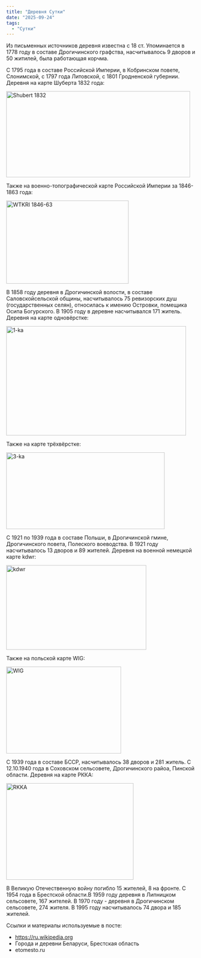 ```yaml
---
title: "Деревня Сутки"
date: "2025-09-24"
tags: 
  - "Сутки"
---
```


Из письменных источников деревня известна с 18 ст. Упоминается в 1778 году в составе Дрогичинского графства, насчитывалось 9 дворов и 50 житилей, была работающая корчма.

С 1795 года в составе Российской Империи, в Кобринском повете, Слонимской, с 1797 года Литовской, с 1801 Гродненской губернии. Деревня на карте Шуберта 1832 года:

<img width="490" height="229" alt="Shubert 1832" src="https://github.com/user-attachments/assets/48fbadad-c4c8-493f-acbe-fdfdcb32ac9c" />

Также на военно-топографической карте Российской Империи за 1846-1863 года:

<img width="326" height="221" alt="WTKRI 1846-63" src="https://github.com/user-attachments/assets/90f44822-5783-45f4-99be-87a06c309e3d" />

В 1858 году деревня в Дрогичинской волости, в составе Саловскойсельской общины, насчитывалось 75 ревизорских душ (государственных селян), относилась к имению Островки, помещика Осипа Богурского. В 1905 году в деревне насчитывался 171 житель. Деревня на карте одновёрстке:

<img width="479" height="291" alt="1-ka" src="https://github.com/user-attachments/assets/3315e022-9c6a-4bb2-96d6-c259acbd68f8" />

Также на карте трёхвёрстке:

<img width="422" height="204" alt="3-ka" src="https://github.com/user-attachments/assets/ec2a1d36-f6ee-463b-90b2-cd6f320278b4" />

С 1921 по 1939 года в составе Польши, в Дрогичинской гмине, Дрогичинского повета, Полеского воеводства. В 1921 году насчитывалось 13 дворов и 89 жителей. Деревня на военной немецкой карте kdwr:

<img width="373" height="225" alt="kdwr" src="https://github.com/user-attachments/assets/d4adf379-a388-4955-a95d-bc19c786c9f9" />

Также на польской карте WIG:

<img width="306" height="231" alt="WIG" src="https://github.com/user-attachments/assets/391e41b4-27ee-4450-8fa0-9e5ab1f5b95c" />

С 1939 года в составе БССР, насчитывалось 38 дворов и 281 житель. С 12.10.1940 года в Соховском сельсовете, Дрогичинского райоа, Пинской области. Деревня на карте РККА:

<img width="339" height="257" alt="RKKA" src="https://github.com/user-attachments/assets/0162b21a-aba9-47ef-b9a8-b51c1c51263a" />

В Великую Отечественную войну погибло 15 жителей, 8 на фронте. С 1954 года в Брестской области.В 1959 году деревня в Липницком сельсовете, 167 жителей. В 1970 году - деревня в Дрогичинском сельсовете, 274 жителя. В 1995 году насчитывалось 74 двора и 185 жителей.

Ссылки и материалы используемые в посте:
- https://ru.wikipedia.org
- Города и деревни Беларуси, Брестская область
- etomesto.ru
